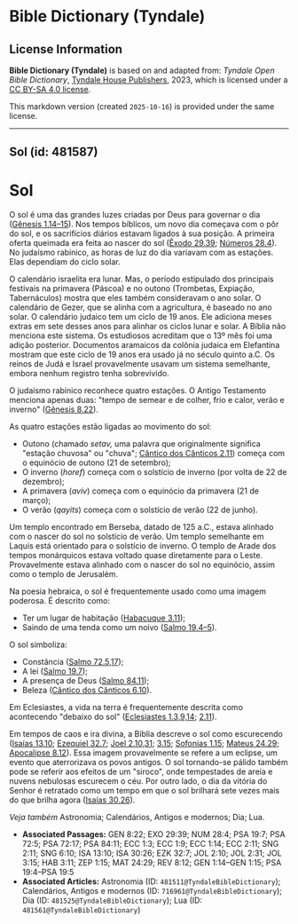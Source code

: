 # Bible Dictionary (Tyndale)

## License Information

**Bible Dictionary (Tyndale)** is based on and adapted from: _Tyndale Open Bible Dictionary_, [Tyndale House Publishers](https://tyndaleopenresources.com/), 2023, which is licensed under a [CC BY-SA 4.0 license](https://creativecommons.org/licenses/by-sa/4.0/legalcode.en).

This markdown version (created `2025-10-16`) is provided under the same license.



--------------------------------

## Sol (id: 481587)

Sol
===

O sol é uma das grandes luzes criadas por Deus para governar o dia ([Gênesis 1\.14–15](https://ref.ly/Gen1:14-Gen1:15)). Nos tempos bíblicos, um novo dia começava com o pôr do sol, e os sacrifícios diários estavam ligados à sua posição. A primeira oferta queimada era feita ao nascer do sol ([Êxodo 29\.39](https://ref.ly/Exod29:39); [Números 28\.4](https://ref.ly/Num28:4)). No judaísmo rabínico, as horas de luz do dia variavam com as estações. Elas dependiam do ciclo solar.

O calendário israelita era lunar. Mas, o período estipulado dos principais festivais na primavera (Páscoa) e no outono (Trombetas, Expiação, Tabernáculos) mostra que eles também consideravam o ano solar. O calendário de Gezer, que se alinha com a agricultura, é baseado no ano solar. O calendário judaico tem um ciclo de 19 anos. Ele adiciona meses extras em sete desses anos para alinhar os ciclos lunar e solar. A Bíblia não menciona este sistema. Os estudiosos acreditam que o 13º mês foi uma adição posterior. Documentos aramaicos da colônia judaica em Elefantina mostram que este ciclo de 19 anos era usado já no século quinto a.C. Os reinos de Judá e Israel provavelmente usavam um sistema semelhante, embora nenhum registro tenha sobrevivido.

O judaísmo rabínico reconhece quatro estações. O Antigo Testamento menciona apenas duas: "tempo de semear e de colher, frio e calor, verão e inverno" ([Gênesis 8\.22](https://ref.ly/Gen8:22)).

As quatro estações estão ligadas ao movimento do sol:

* Outono (chamado *setav,* uma palavra que originalmente significa "estação chuvosa" ou "chuva"; [Cântico dos Cânticos 2\.11](https://ref.ly/Song2:11)) começa com o equinócio de outono (21 de setembro);
* O inverno (*horef*) começa com o solstício de inverno (por volta de 22 de dezembro);
* A primavera (*aviv*) começa com o equinócio da primavera (21 de março);
* O verão (*qayits*) começa com o solstício de verão (22 de junho).

Um templo encontrado em Berseba, datado de 125 a.C., estava alinhado com o nascer do sol no solstício de verão. Um templo semelhante em Laquis está orientado para o solstício de inverno. O templo de Arade dos tempos monárquicos estava voltado quase diretamente para o Leste. Provavelmente estava alinhado com o nascer do sol no equinócio, assim como o templo de Jerusalém.

Na poesia hebraica, o sol é frequentemente usado como uma imagem poderosa. É descrito como:

* Ter um lugar de habitação ([Habacuque 3\.11](https://ref.ly/Hab3:11));
* Saindo de uma tenda como um noivo ([Salmo 19\.4–5](https://ref.ly/Ps19:4-Ps19:5)).

O sol simboliza:

* Constância ([Salmo 72\.5,17](https://ref.ly/Ps72:5));
* A lei ([Salmo 19\.7](https://ref.ly/Ps19:7));
* A presença de Deus ([Salmo 84\.11](https://ref.ly/Ps84:11));
* Beleza ([Cântico dos Cânticos 6\.10](https://ref.ly/Song6:10)).

Em Eclesiastes, a vida na terra é frequentemente descrita como acontecendo "debaixo do sol" ([Eclesiastes 1\.3,9,14](https://ref.ly/Eccl1:3); [2\.11](https://ref.ly/Eccl2:11)).

Em tempos de caos e ira divina, a Bíblia descreve o sol como escurecendo ([Isaías 13\.10](https://ref.ly/Isa13:10); [Ezequiel 32\.7](https://ref.ly/Ezek32:7); [Joel 2\.10,31](https://ref.ly/Joel2:10); [3\.15](https://ref.ly/Joel3:15); [Sofonias 1\.15](https://ref.ly/Zeph1:15); [Mateus 24\.29](https://ref.ly/Matt24:29); [Apocalipse 8\.12](https://ref.ly/Rev8:12)). Essa imagem provavelmente se refere a um eclipse, um evento que aterrorizava os povos antigos. O sol tornando\-se pálido também pode se referir aos efeitos de um "siroco", onde tempestades de areia e nuvens nebulosas escurecem o céu. Por outro lado, o dia da vitória do Senhor é retratado como um tempo em que o sol brilhará sete vezes mais do que brilha agora ([Isaías 30\.26](https://ref.ly/Isa30:26)).

*Veja também* Astronomia; Calendários, Antigos e modernos; Dia; Lua.

* **Associated Passages:** GEN 8:22; EXO 29:39; NUM 28:4; PSA 19:7; PSA 72:5; PSA 72:17; PSA 84:11; ECC 1:3; ECC 1:9; ECC 1:14; ECC 2:11; SNG 2:11; SNG 6:10; ISA 13:10; ISA 30:26; EZK 32:7; JOL 2:10; JOL 2:31; JOL 3:15; HAB 3:11; ZEP 1:15; MAT 24:29; REV 8:12; GEN 1:14–GEN 1:15; PSA 19:4–PSA 19:5
* **Associated Articles:** Astronomia (ID: `481511@TyndaleBibleDictionary`); Calendários, Antigos e modernos (ID: `716961@TyndaleBibleDictionary`); Dia (ID: `481525@TyndaleBibleDictionary`); Lua (ID: `481561@TyndaleBibleDictionary`)

